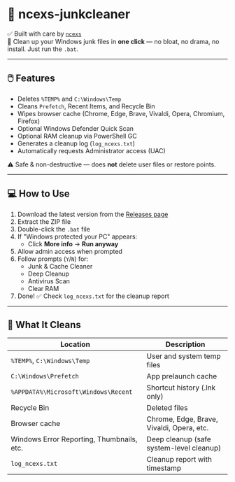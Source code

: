 # 🧹 ncexs-junkcleaner

✅ Built with care by [`ncexs`](https://github.com/ncexs)  
🧼 Clean up your Windows junk files in **one click** — no bloat, no drama, no install. Just run the `.bat`.

---

## 🖱️ Features

- Deletes `%TEMP%` and `C:\Windows\Temp`  
- Cleans `Prefetch`, Recent Items, and Recycle Bin  
- Wipes browser cache (Chrome, Edge, Brave, Vivaldi, Opera, Chromium, Firefox)  
- Optional Windows Defender Quick Scan  
- Optional RAM cleanup via PowerShell GC  
- Generates a cleanup log (`log_ncexs.txt`)  
- Automatically requests Administrator access (UAC)  

⚠️ Safe & non-destructive — does **not** delete user files or restore points.

---

## 💻 How to Use

1. Download the latest version from the [Releases page](https://github.com/ncexs/ncexs-junkcleaner/releases)  
2. Extract the ZIP file  
3. Double-click the `.bat` file  
4. If "Windows protected your PC" appears:
   - Click **More info** → **Run anyway**  
5. Allow admin access when prompted  
6. Follow prompts (`Y`/`N`) for:
   - Junk & Cache Cleaner  
   - Deep Cleanup  
   - Antivirus Scan  
   - Clear RAM  
7. Done! ✅ Check `log_ncexs.txt` for the cleanup report  

---

## 🔐 What It Cleans

| Location                                    | Description                                 |
|---------------------------------------------|---------------------------------------------|
| `%TEMP%`, `C:\Windows\Temp`                 | User and system temp files                  |
| `C:\Windows\Prefetch`                       | App prelaunch cache                         |
| `%APPDATA%\Microsoft\Windows\Recent`        | Shortcut history (.lnk only)                |
| Recycle Bin                                  | Deleted files                               |
| Browser cache                               | Chrome, Edge, Brave, Vivaldi, Opera, etc.  |
| Windows Error Reporting, Thumbnails, etc.  | Deep cleanup (safe system-level cleanup)   |
| `log_ncexs.txt`                             | Cleanup report with timestamp               |

